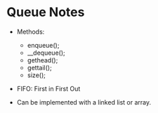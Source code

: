 # Queue Notes

- Methods:
    - enqueue();
    - __dequeue();
    - gethead();
    - gettail();
    - size();

- FIFO: First in First Out

- Can be implemented with a linked list or array.